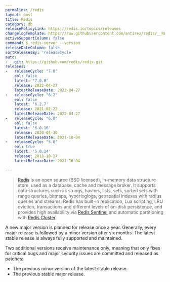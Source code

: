 ```yaml
---
permalink: /redis
layout: post
title: Redis
category: db
releasePolicyLink: https://redis.io/topics/releases
changelogTemplate: https://raw.githubusercontent.com/antirez/redis/__RELEASE_CYCLE__/00-RELEASENOTES
activeSupportColumn: false
command: $ redis-server --version
releaseDateColumn: false
sortReleasesBy: 'releaseCycle'
auto:
-   git: https://github.com/redis/redis.git
releases:
-   releaseCycle: "7.0"
    eol: false
    latest: '7.0.0'
    release: 2022-04-27
    latestReleaseDate: 2022-04-27
-   releaseCycle: "6.2"
    eol: false
    latest: '6.2.7'
    release: 2021-02-22
    latestReleaseDate: 2022-04-27
-   releaseCycle: "6.0"
    eol: false
    latest: '6.0.16'
    release: 2020-04-30
    latestReleaseDate: 2021-10-04
-   releaseCycle: "5.0"
    eol: true
    latest: '5.0.14'
    release: 2018-10-17
    latestReleaseDate: 2021-10-04

---
```


> [Redis](https://redis.io/) is an open source (BSD licensed), in-memory data structure store, used as a database, cache and message broker. It supports data structures such as strings, hashes, lists, sets, sorted sets with range queries, bitmaps, hyperloglogs, geospatial indexes with radius queries and streams. Redis has built-in replication, Lua scripting, LRU eviction, transactions and different levels of on-disk persistence, and provides high availability via [Redis Sentinel](https://redis.io/topics/sentinel) and automatic partitioning with [Redis Cluster](https://docs.redislabs.com/latest/rc/concepts/clustering/).


A new major version is planned for release once a year. Generally, every major release is followed by a minor version after six months. The latest stable release is always fully supported and maintained.

Two additional versions receive maintenance only, meaning that only fixes for critical bugs and major security issues are committed and released as patches:

- The previous minor version of the latest stable release.
- The previous stable major release.
